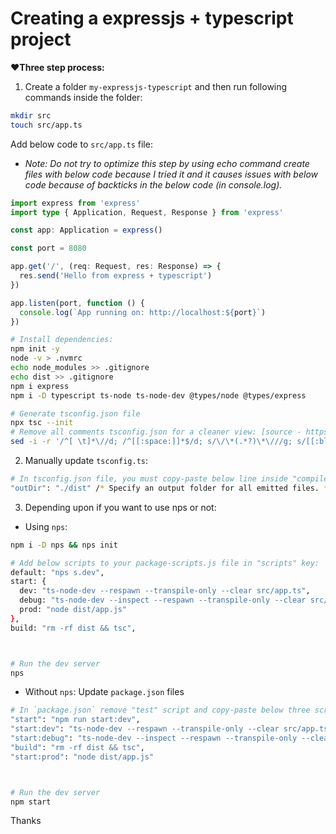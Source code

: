 # Creating a expressjs + typescript project

**❤️Three step process:**

1. Create a folder `my-expressjs-typescript` and then run following commands inside the folder:

```bash
mkdir src
touch src/app.ts
```

Add below code to `src/app.ts` file:
  - *Note: Do not try to optimize this step by using echo command create files with below code because I tried it and it causes issues with below code because of backticks in the below code (in console.log).*

```ts
import express from 'express'
import type { Application, Request, Response } from 'express'

const app: Application = express()

const port = 8080

app.get('/', (req: Request, res: Response) => {
  res.send('Hello from express + typescript')
})

app.listen(port, function () {
  console.log(`App running on: http://localhost:${port}`)
})
```

```bash
# Install dependencies:
npm init -y
node -v > .nvmrc
echo node_modules >> .gitignore
echo dist >> .gitignore
npm i express
npm i -D typescript ts-node ts-node-dev @types/node @types/express

# Generate tsconfig.json file
npx tsc --init
# Remove all comments tsconfig.json for a cleaner view: [source - https://stackoverflow.com/a/74414298/10012446 ]
sed -i -r '/^[ \t]*\//d; /^[[:space:]]*$/d; s/\/\*(.*?)\*\///g; s/[[:blank:]]+$//' tsconfig.json; rm tsconfig.json-r
```

2. Manually update `tsconfig.ts`:

```bash
# In tsconfig.json file, you must copy-paste below line inside "compilerOptions" key:
"outDir": "./dist" /* Specify an output folder for all emitted files. */,
```

3. Depending upon if you want to use nps or not:
  - Using `nps`:

```bash
npm i -D nps && nps init

# Add below scripts to your package-scripts.js file in "scripts" key:
default: "nps s.dev",
start: {
  dev: "ts-node-dev --respawn --transpile-only --clear src/app.ts",
  debug: "ts-node-dev --inspect --respawn --transpile-only --clear src/app.ts",
  prod: "node dist/app.js"
},
build: "rm -rf dist && tsc",



# Run the dev server
nps
```

  - Without `nps`: Update `package.json` files

```bash
# In `package.json` remove "test" script and copy-paste below three scripts:
"start": "npm run start:dev",
"start:dev": "ts-node-dev --respawn --transpile-only --clear src/app.ts",
"start:debug": "ts-node-dev --inspect --respawn --transpile-only --clear src/app.ts",
"build": "rm -rf dist && tsc",
"start:prod": "node dist/app.js"



# Run the dev server
npm start
```

Thanks
